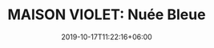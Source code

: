 ---
title: "MAISON VIOLET: Nuée Bleue"
category: "VIOLET"
gender: "Unisex"
date: 2019-10-17T11:22:16+06:00
draft: false

# meta description
description : "75 ml" 


# product Price
price: "155"

# Product Short Description
shortDescription: "A suspended moment at the top of a wild landscape, the first song breaking the calmness of summer mornings. The promise of a new day filled with freshness and inspiration. It is the resonant murmur that awakens the senses. Nuée Bleue was imagined as the calm before the storm. In the heart of the cloud blows the humid freshness. Already you can hear the tender rolling of the orange blossom and the zesty clacking of the lemon. In the distance, behind the iridescent vapours, the gold dust of the cashmeran sparkles in the infinite. Soon the musk of the clouds will encompass the tops of the sandalwood trees and the air, in the sweet hour, will gorge itself with the Nuée Bleue.  **75ml-EDP-UNISEX**"

#product ID
productID: "54"

# type must be "products"
type: "products"

# product Images
# first image will be shown in the product page
images:
  - image: "images/products/violet/NueeBleue.jpeg"
 
---